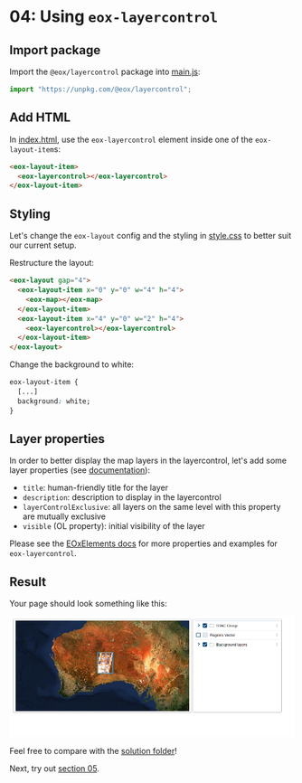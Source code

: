# 04: Using `eox-layercontrol`

## Import package

Import the `@eox/layercontrol` package into [main.js](./main.js):

```js
import "https://unpkg.com/@eox/layercontrol";
```

## Add HTML

In [index.html](./index.html), use the `eox-layercontrol` element inside one of the `eox-layout-item`s:

```html
<eox-layout-item>
  <eox-layercontrol></eox-layercontrol>
</eox-layout-item>
```

## Styling

Let's change the `eox-layout` config and the styling in [style.css](./style.css) to better suit our current setup.

Restructure the layout:

```html
<eox-layout gap="4">
  <eox-layout-item x="0" y="0" w="4" h="4">
    <eox-map></eox-map>
  </eox-layout-item>
  <eox-layout-item x="4" y="0" w="2" h="4">
    <eox-layercontrol></eox-layercontrol>
  </eox-layout-item>
</eox-layout>
```

Change the background to white:

```css
eox-layout-item {
  [...]
  background: white;
}
```

## Layer properties

In order to better display the map layers in the layercontrol, let's add some layer properties (see [documentation](https://eox-a.github.io/EOxElements/?path=/docs/elements-eox-layercontrol--docs)):

- `title`: human-friendly title for the layer
- `description`: description to display in the layercontrol
- `layerControlExclusive`: all layers on the same level with this property are mutually exclusive
- `visible` (OL property): initial visibility of the layer

Please see the [EOxElements docs](https://eox-a.github.io/EOxElements/?path=/docs/elements-eox-layercontrol--docs) for more properties and examples for `eox-layercontrol`.

## Result

Your page should look something like this:

![](../screenshots/04.png)

Feel free to compare with the [solution folder](./solution/)!

Next, try out [section 05](../05%20eox-itemfilter/README.md).

